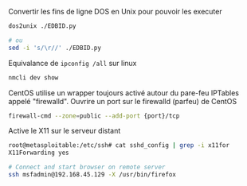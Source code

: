 Convertir les fins de ligne DOS en Unix pour pouvoir les executer

```bash
dos2unix ./EDBID.py

# ou
sed -i 's/\r//' ./EDBID.py
```

Equivalance de `ipconfig /all` sur linux

```c
nmcli dev show
```

CentOS utilise un wrapper toujours activé autour du pare-feu IPTables appelé "firewalld".
Ouvrire un port sur le firewalld (parfeu) de CentOS

```sh
firewall-cmd --zone=public --add-port {port}/tcp
```

Active le X11 sur le serveur distant

```sh
root@metasploitable:/etc/ssh# cat sshd_config | grep -i x11for
X11Forwarding yes

# Connect and start browser on remote server
ssh msfadmin@192.168.45.129 -X /usr/bin/firefox
```